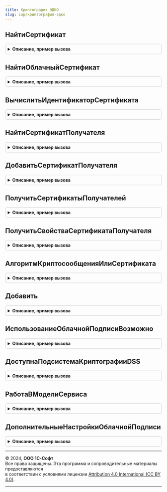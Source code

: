 ```yaml
---
title: Криптография ЭДКО
slug: zup/криптография-эдко
---
```



## НайтиСертификат
<details style="margin: 1em 0; padding: 0.5em; border: 1px solid #ccc; border-radius: 6px;">

<summary style="font-weight: bold; cursor: pointer;">Описание, пример вызова</summary>

```bsl

// Выполняет поиска сертификата в хранилище.
Функция НайтиСертификат(Сертификат, ВыполнятьПроверку = Ложь) Экспорт
```

Пример вызова
```bsl
Результат = КриптографияЭДКО.НайтиСертификат(Сертификат, ВыполнятьПроверку);
```
</details>

## НайтиОблачныйСертификат
<details style="margin: 1em 0; padding: 0.5em; border: 1px solid #ccc; border-radius: 6px;">

<summary style="font-weight: bold; cursor: pointer;">Описание, пример вызова</summary>

```bsl

// Выполняет поиска сертификата в хранилище DSS.
Функция НайтиОблачныйСертификат(Сертификат, ВыполнятьПроверку = Ложь, ТолькоЛичный = Ложь) Экспорт
```

Пример вызова
```bsl
Результат = КриптографияЭДКО.НайтиОблачныйСертификат(Сертификат, ВыполнятьПроверку, ТолькоЛичный);
```
</details>

## ВычислитьИдентификаторСертификата
<details style="margin: 1em 0; padding: 0.5em; border: 1px solid #ccc; border-radius: 6px;">

<summary style="font-weight: bold; cursor: pointer;">Описание, пример вызова</summary>

```bsl

Функция ВычислитьИдентификаторСертификата(СерийныйНомер, Издатель) Экспорт
```

Пример вызова
```bsl
Результат = КриптографияЭДКО.ВычислитьИдентификаторСертификата(СерийныйНомер, Издатель) 
```
</details>

## НайтиСертификатПолучателя
<details style="margin: 1em 0; padding: 0.5em; border: 1px solid #ccc; border-radius: 6px;">

<summary style="font-weight: bold; cursor: pointer;">Описание, пример вызова</summary>

```bsl

// Выполняет поиск сертификата получателя в хранилище сертификатов БРО
//
// Параметры:
//	Сертификат - Структура - содержит поля для поиска сертификата, например поле ТипСертификата может содержать варианты:
//				MY, AddressBook, CA, ROOT
//
// Возвращаемое значение:
// 	ФиксированнаяСтруктура
//
Функция НайтиСертификатПолучателя(Сертификат) Экспорт
```

Пример вызова
```bsl
Результат = КриптографияЭДКО.НайтиСертификатПолучателя(Сертификат) 
```
</details>

## ДобавитьСертификатПолучателя
<details style="margin: 1em 0; padding: 0.5em; border: 1px solid #ccc; border-radius: 6px;">

<summary style="font-weight: bold; cursor: pointer;">Описание, пример вызова</summary>

```bsl

// Выполняет добавление сертификата получателя в хранилище сертификатов БРО
//
// Параметры:
//	Сертификат - Структура
//	ТипХранилища - Строка - тип хранилища
//
// Возвращаемое значение
//	Строка, Неопределено - Идентификатор сертификата в случае успеха
//
Функция ДобавитьСертификатПолучателя(Сертификат, ТипХранилища) Экспорт
```

Пример вызова
```bsl
Результат = КриптографияЭДКО.ДобавитьСертификатПолучателя(Сертификат, ТипХранилища) 
```
</details>

## ПолучитьСертификатыПолучателей
<details style="margin: 1em 0; padding: 0.5em; border: 1px solid #ccc; border-radius: 6px;">

<summary style="font-weight: bold; cursor: pointer;">Описание, пример вызова</summary>

```bsl

// Выполняет поиск сертификата получателя в хранилище сертификатов БРО
//
// Параметры:
//	ТипХранилища - Строка - тип хранилища
//
Функция ПолучитьСертификатыПолучателей(ТипХранилища) Экспорт
```

Пример вызова
```bsl
Результат = КриптографияЭДКО.ПолучитьСертификатыПолучателей(ТипХранилища) 
```
</details>

## ПолучитьСвойстваСертификатаПолучателя
<details style="margin: 1em 0; padding: 0.5em; border: 1px solid #ccc; border-radius: 6px;">

<summary style="font-weight: bold; cursor: pointer;">Описание, пример вызова</summary>

```bsl

// Получает основные свойства переданного сертификата.
//
// Параметры:
//   Сертификат - ДвоичныеДанные - сертификат, свойства которого необходимо получить.
//
// Возвращаемое значение:
//	 ФиксированнаяСтруктура - свойства сертификата:
//    * Версия - Строка - версия сертификата.
//    * ДатаНачала - Дата - дата начала действия сертификата (UTC).
//    * ДатаОкончания - Дата - дата окончания действия сертификата (UTC).
//    * Издатель - ФиксированнаяСтруктура - информация об издателе сертификата:
//        ** CN - Строка - commonName
//        ** O - Строка - organizationName;
//        ** OU - Строка - organizationUnitName;
//        ** C - Строка - countryName;
//        ** ST - Строка - stateOrProvinceName;
//        ** L - Строка - localityName;
//        ** E - Строка - emailAddress;
//        ** SN - Строка - surname;
//        ** GN - Строка - givenName;
//        ** T - Строка - title;
//        ** STREET - Строка - streetAddress;
//        ** OGRN - Строка - ОГРН;
//        ** OGRNIP - Строка - ОГРНИП;
//        ** INN - Строка - ИНН;
//        ** SNILS - Строка - СНИЛС;
//           ...
//    * ИспользоватьДляПодписи - Булево - указывает, можно ли использовать данный сертификат для подписи.
//    * ИспользоватьДляШифрования - Булево - указывает, можно ли использовать данный сертификат для шифрования.
//    * ОткрытыйКлюч - ДвоичныеДанные - содержит данные открытого ключа.
//    * Отпечаток - ДвоичныеДанные - содержит данные отпечатка. Вычисляется динамически, по алгоритму SHA-1.
//    * РасширенныеСвойства - ФиксированнаяСтруктура -  расширенные свойства сертификата:
//        ** EKU - ФиксированныйМассив - Enhanced Key Usage.
//    * СерийныйНомер - ДвоичныеДанные - серийный номер сертификата.
//    * Субъект - ФиксированнаяСтруктура - информацию о субъекте сертификата. Состав см. Издатель.
//    * Сертификат - ДвоичныеДанные - файл сертификата в кодировке DER.
//    * Идентификатор - Строка - вычисляется по ключевым свойствам Издателя и серийному номеру по алгоритму SHA1.
//                               Используется для идентификации сертификата в сервисе криптографии.
//
Функция ПолучитьСвойстваСертификатаПолучателя(Сертификат) Экспорт
```

Пример вызова
```bsl
Результат = КриптографияЭДКО.ПолучитьСвойстваСертификатаПолучателя(Сертификат) 
```
</details>

## АлгоритмКриптосообщенияИлиСертификата
<details style="margin: 1em 0; padding: 0.5em; border: 1px solid #ccc; border-radius: 6px;">

<summary style="font-weight: bold; cursor: pointer;">Описание, пример вызова</summary>

```bsl

// Возвращает алгоритм зашифрованного или подписанного сообщения PKCS#7 либо сертификата X.509.
Функция АлгоритмКриптосообщенияИлиСертификата( Экспорт
```

Пример вызова
```bsl
Результат = КриптографияЭДКО.АлгоритмКриптосообщенияИлиСертификата();
```
</details>

## Добавить
<details style="margin: 1em 0; padding: 0.5em; border: 1px solid #ccc; border-radius: 6px;">

<summary style="font-weight: bold; cursor: pointer;">Описание, пример вызова</summary>

```bsl

// Добавляет сертификат в хранилище сертификатов получателей.
//
// Параметры:
//   Сертификат - ДвоичныеДанные - файл сертификата.
//              - Строка - адрес файла сертификата во временном хранилище.
//   ТипХранилища - Строка - тип хранилища, в которое необходимо добавить сертификат, возможные варианты: MY
//
Процедура Добавить(Сертификат, ТипХранилища) Экспорт
```

Пример вызова
```bsl
КриптографияЭДКО.Добавить(Сертификат, ТипХранилища) 
```
</details>

## ИспользованиеОблачнойПодписиВозможно
<details style="margin: 1em 0; padding: 0.5em; border: 1px solid #ccc; border-radius: 6px;">

<summary style="font-weight: bold; cursor: pointer;">Описание, пример вызова</summary>

```bsl

// Определяет доступность подсистемы облачной подписи в рамках обмена с КО (1С-Отчетность)
//
// Возвращаемое значение:
//	Булево - Возвращает Истина, если база используется во Фреш и включена ФО "ЭлектроннаяОблачнаяПодпись"
//
Функция ИспользованиеОблачнойПодписиВозможно() Экспорт
```

Пример вызова
```bsl
Результат = КриптографияЭДКО.ИспользованиеОблачнойПодписиВозможно() 
```
</details>

## ДоступнаПодсистемаКриптографииDSS
<details style="margin: 1em 0; padding: 0.5em; border: 1px solid #ccc; border-radius: 6px;">

<summary style="font-weight: bold; cursor: pointer;">Описание, пример вызова</summary>

```bsl

// Проверяет наличие встроенной подсистемы поддержки облачной криптографии
//
// Возвращаемое значение:
//	Булево - Возвращает Истина, если база используется во Фреш
//
Функция ДоступнаПодсистемаКриптографииDSS() Экспорт
```

Пример вызова
```bsl
Результат = КриптографияЭДКО.ДоступнаПодсистемаКриптографииDSS() 
```
</details>

## РаботаВМоделиСервиса
<details style="margin: 1em 0; padding: 0.5em; border: 1px solid #ccc; border-radius: 6px;">

<summary style="font-weight: bold; cursor: pointer;">Описание, пример вызова</summary>

```bsl

// Определяет режим запуска приложения в коробке или модели сервиса
//
// Возвращаемое значение:
//	Булево - Возвращает Истина, если база используется во Фреш
//
Функция РаботаВМоделиСервиса() Экспорт
```

Пример вызова
```bsl
Результат = КриптографияЭДКО.РаботаВМоделиСервиса() 
```
</details>

## ДополнительныеНастройкиОблачнойПодписи
<details style="margin: 1em 0; padding: 0.5em; border: 1px solid #ccc; border-radius: 6px;">

<summary style="font-weight: bold; cursor: pointer;">Описание, пример вызова</summary>

```bsl

// Получить дополнительные настройки для учетной записи облачной подписи в рамках обмена с КО (1С-Отчетность)
//
// Параметры:
//	УчетнаяЗапись 	- СправочникСсылка.УчетныеЗаписиDSS,
//					- СправочникСсылка.Организация
//
// Возвращаемое значение:
//	Структура
//		*
//
Функция ДополнительныеНастройкиОблачнойПодписи(УчетнаяЗапись) Экспорт
```

Пример вызова
```bsl
Результат = КриптографияЭДКО.ДополнительныеНастройкиОблачнойПодписи(УчетнаяЗапись) 
```
</details>

---

© 2024, **ООО 1С-Софт**  
Все права защищены. Эта программа и сопроводительные материалы предоставляются  
в соответствии с условиями лицензии [Attribution 4.0 International (CC BY 4.0)](https://creativecommons.org/licenses/by/4.0/legalcode).

---
